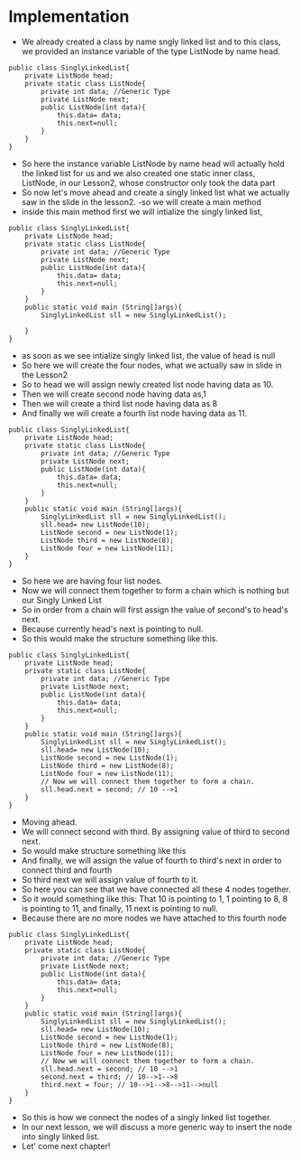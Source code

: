 # Implementation
- We already created a class by name sngly linked list and to this class, we provided an instance variable of the type ListNode by name head.
```
public class SinglyLinkedList{
    private ListNode head;
    private static class ListNode{
        private int data; //Generic Type
        private ListNode next;
        public ListNode(int data){
            this.data= data;
            this.next=null;
        }
    }
}
```
- So here the instance variable ListNode by name head will actually hold the linked list for us and we also created one static inner class, ListNode, in our Lesson2, whose constructor only took the data part
- So now let's move ahead and create a singly linked list what we actually saw in the slide in the lesson2.
-so we will create a main method
- inside this main method first we will intialize the singly linked list,
```
public class SinglyLinkedList{
    private ListNode head;
    private static class ListNode{
        private int data; //Generic Type
        private ListNode next;
        public ListNode(int data){
            this.data= data;
            this.next=null;
        }
    }
    public static void main (String[]args){
        SinglyLinkedList sll = new SinglyLinkedList();

    }
}
```
- as soon as we see intialize singly linked list, the value of head is null
- So here we will create the four nodes, what we actually saw in slide in the Lesson2
- So to head we will assign newly created list node having data as 10.
- Then we will create second node having data as,1
- Then we will create a third list node having data as 8
- And finally we will create a fourth list node having data as 11.
```
public class SinglyLinkedList{
    private ListNode head;
    private static class ListNode{
        private int data; //Generic Type
        private ListNode next;
        public ListNode(int data){
            this.data= data;
            this.next=null;
        }
    }
    public static void main (String[]args){
        SinglyLinkedList sll = new SinglyLinkedList();
        sll.head= new ListNode(10);
        ListNode second = new ListNode(1);
        ListNode third = new ListNode(8);
        ListNode four = new ListNode(11);
    }
}
```
- So here we are having four list nodes.
- Now we will connect them together to form a chain which is nothing but our Singly Linked List
- So in order from a chain will first assign the value of second's to head's next.
- Because currently head's next is pointing to null.
- So  this would make the structure something like this.
```
public class SinglyLinkedList{
    private ListNode head;
    private static class ListNode{
        private int data; //Generic Type
        private ListNode next;
        public ListNode(int data){
            this.data= data;
            this.next=null;
        }
    }
    public static void main (String[]args){
        SinglyLinkedList sll = new SinglyLinkedList();
        sll.head= new ListNode(10);
        ListNode second = new ListNode(1);
        ListNode third = new ListNode(8);
        ListNode four = new ListNode(11);
        // Now we will connect them together to form a chain.
        sll.head.next = second; // 10 -->1 
    }
}
```
- Moving ahead.
- We will connect second with third. By assigning value of third to second next.
- So would make structure something like this
- And finally, we will assign the value of fourth to third's next in order to connect third and fourth
- So third next we will assign value of fourth to it.
- So here you can see that we have connected all these 4 nodes together.
- So it would something like this: That 10 is pointing to 1, 1 pointing to 8, 8 is pointing to 11, and finally, 11 next is pointing to null.
- Because there are no more nodes we have attached to this fourth node
```
public class SinglyLinkedList{
    private ListNode head;
    private static class ListNode{
        private int data; //Generic Type
        private ListNode next;
        public ListNode(int data){
            this.data= data;
            this.next=null;
        }
    }
    public static void main (String[]args){
        SinglyLinkedList sll = new SinglyLinkedList();
        sll.head= new ListNode(10);
        ListNode second = new ListNode(1);
        ListNode third = new ListNode(8);
        ListNode four = new ListNode(11);
        // Now we will connect them together to form a chain.
        sll.head.next = second; // 10 -->1
        second.next = third; // 10-->1-->8 
        third.next = four; // 10-->1-->8-->11-->null
    }
}
```
- So this is how we connect the nodes of a singly linked list together.
- In our next lesson, we will discuss a more generic way to insert the node into singly linked list.
- Let' come next chapter!